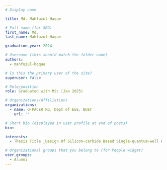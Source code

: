 ```yaml
---
# Display name

title: Md. Mahfuzul Haque

# Full name (for SEO)
first_name: Md.
last_name: Mahfuzul Haque

graduation_year: 2024

# Username (this should match the folder name)
authors:
  - mahfuzul-hoque

# Is this the primary user of the site?
superuser: false

# Role/position
role: Graduated with MSc (Jan 2025)

# Organizations/Affiliations
organizations:
  - name: Q-PACER RG, Dept of EEE, BUET
    url: ''

# Short bio (displayed in user profile at end of posts)
bio: 

interests:
  - Thesis Title _Design Of Silicon-carbide Based Single-quantum-well White LED_ 

# Organizational groups that you belong to (for People widget)
user_groups:
  - Alumni
---
```

